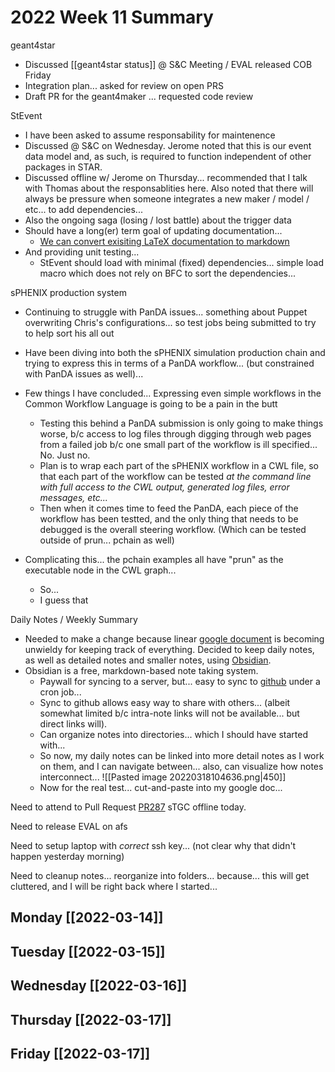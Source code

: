 # 2022 Week 11  Summary
geant4star
- Discussed [[geant4star status]] @ S&C Meeting / EVAL released COB Friday
- Integration plan... asked for review on open PRS
- Draft PR for the geant4maker ... requested code review

StEvent
- I have been asked to assume responsability for maintenence
- Discussed @ S&C on Wednesday.  Jerome noted that this is our event data model and, as such, is required to function independent of other packages in STAR.
- Discussed offline w/ Jerome on Thursday... recommended that I talk with Thomas about the responsablities here.  Also noted that there will always be pressure when someone integrates a new maker / model / etc... to add dependencies...
- Also the ongoing saga (losing / lost battle) about the trigger data
- Should have a long(er) term goal of updating documentation... 
	- [We can convert exisiting LaTeX documentation to markdown](https://tex.stackexchange.com/questions/341899/latex-to-markdown-converter)
- And providing unit testing...
	- StEvent should load with minimal (fixed) dependencies... simple load macro which does not rely on BFC to sort the dependencies...

sPHENIX production system
- Continuing to struggle with PanDA issues... something about Puppet overwriting Chris's configurations... so test jobs being submitted to try to help sort his all out
- Have been diving into both the sPHENIX simulation production chain and trying to express this in terms of a PanDA workflow... (but constrained with PanDA issues as well)...
- Few things I have concluded... Expressing even simple workflows in the Common Workflow Language is going to be a pain in the butt
	- Testing this behind a PanDA submission is only going to make things worse, b/c access to log files through digging through web pages from a failed job b/c one small part of the workflow is ill specified... No.  Just no.
	- Plan is to wrap each part of the sPHENIX workflow in a CWL file, so that each part of the workflow can be tested *at the command line with full access to the CWL output, generated log files, error messages, etc...*
	- Then when it comes time to feed the PanDA, each piece of the workflow has been testted, and the only thing that needs to be debugged is the overall steering workflow.  (Which can be tested outside of prun... pchain as well)

- Complicating this... the pchain examples all have "prun" as the executable node in the CWL graph... 
	- So... 
	- I guess that 


Daily Notes / Weekly Summary
- Needed to make a change because linear [google document]() is becoming unwieldy for keeping track of everything.  Decided to keep daily notes, as well as detailed notes and smaller notes, using [Obsidian](https://obsidian.md/).  
- Obsidian is a free, markdown-based note taking system.
	- Paywall for syncing to a server, but... easy to sync to [github](https://github.com/klendathu2k/Obsidian/tree/master) under a cron job...
	- Sync to github allows easy way to share with others... (albeit somewhat limited b/c intra-note links will not be available... but direct links will).
	- Can organize notes into directories... which I should have started with...
	- So now, my daily notes can be linked into more detail notes as I work on them, and I can navigate between... also, can visualize how notes interconnect...
	![[Pasted image 20220318104636.png|450]]
	- Now for the real test... cut-and-paste into my google doc...
	
Need to attend to Pull Request [PR287](https://github.com/star-bnl/star-sw/pull/287) sTGC offline today.

Need to release EVAL on afs

Need to setup laptop with *correct* ssh key... (not clear why that didn't happen yesterday morning)

Need to cleanup notes... reorganize into folders... because... this will get cluttered, and I will be right back where I started...

	



## Monday [[2022-03-14]]
## Tuesday [[2022-03-15]]
## Wednesday [[2022-03-16]]
## Thursday [[2022-03-17]]
## Friday [[2022-03-17]]





 
 